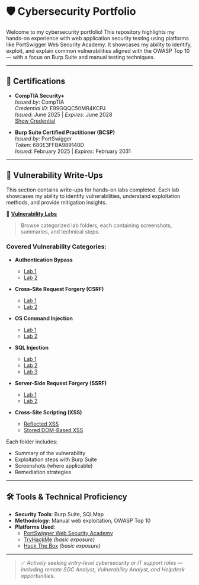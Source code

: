# 🛡️ Cybersecurity Portfolio

Welcome to my cybersecurity portfolio! This repository highlights my hands-on experience with web application security testing using platforms like PortSwigger Web Security Academy. It showcases my ability to identify, exploit, and explain common vulnerabilities aligned with the OWASP Top 10 — with a focus on Burp Suite and manual testing techniques.

---

## 📜 Certifications

- **CompTIA Security+**  
  *Issued by*: CompTIA  
  *Credential ID*: E99GQQC50MR4KCPJ  
  *Issued*: June 2025 | *Expires*: June 2028  
  [Show Credential](https://www.credly.com/badges/e99gqqc50mr4kcpj)

- **Burp Suite Certified Practitioner (BCSP)**  
  *Issued by*: PortSwigger  
  *Token*: 680E3FFBA989140D  
  *Issued*: February 2025 | *Expires*: February 2031  

---

## 🧪 Vulnerability Write-Ups

This section contains write-ups for hands-on labs completed. Each lab showcases my ability to identify vulnerabilities, understand exploitation methods, and provide mitigation insights.

📂 **[Vulnerability Labs](./Vulnerability_Labs)**  
> Browse categorized lab folders, each containing screenshots, summaries, and technical steps.

### Covered Vulnerability Categories:

- **Authentication Bypass**
  - [Lab 1](./Vulnerability_Labs/Authentication/Lab1)
  - [Lab 2](./Vulnerability_Labs/Authentication/Lab2)

- **Cross-Site Request Forgery (CSRF)**
  - [Lab 1](./Vulnerability_Labs/CSRF/Lab1)
  - [Lab 2](./Vulnerability_Labs/CSRF/Lab2)

- **OS Command Injection**
  - [Lab 1](./Vulnerability_Labs/OS_Command_Injection/Lab1)
  - [Lab 2](./Vulnerability_Labs/OS_Command_Injection/Lab2)

- **SQL Injection**
  - [Lab 1](./Vulnerability_Labs/SQL_Injection/Lab1)
  - [Lab 2](./Vulnerability_Labs/SQL_Injection/Lab2)
  - [Lab 3](./Vulnerability_Labs/SQL_Injection/Lab3)

- **Server-Side Request Forgery (SSRF)**
  - [Lab 1](./Vulnerability_Labs/SSRF/Lab1)
  - [Lab 2](./Vulnerability_Labs/SSRF/Lab2)

- **Cross-Site Scripting (XSS)**
  - [Reflected XSS](./Vulnerability_Labs/XSS/Lab1)
  - [Stored DOM-Based XSS](./Vulnerability_Labs/XSS/Lab2)

Each folder includes:
- Summary of the vulnerability
- Exploitation steps with Burp Suite
- Screenshots (where applicable)
- Remediation strategies

---

## 🛠️ Tools & Technical Proficiency

- **Security Tools**: Burp Suite, SQLMap  
- **Methodology**: Manual web exploitation, OWASP Top 10  
- **Platforms Used**:
  - [PortSwigger Web Security Academy](https://portswigger.net/web-security)  
  - [TryHackMe](https://tryhackme.com/) *(basic exposure)*  
  - [Hack The Box](https://www.hackthebox.com/) *(basic exposure)*

---


> ✅ *Actively seeking entry-level cybersecurity or IT support roles — including remote SOC Analyst, Vulnerability Analyst, and Helpdesk opportunities.*
